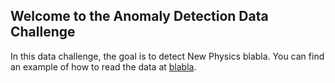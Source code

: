 ## Welcome to the Anomaly Detection Data Challenge

In this data challenge, the goal is to detect New Physics blabla. You can find an example of how to read the data at [blabla](https://github.com/mpp-hep/ADC2021/blabla).

